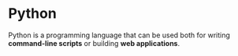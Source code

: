 # PythonPython is a programming language that can be used both for writing **command-line scripts** or building **web applications**.